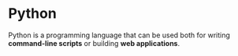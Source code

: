 # PythonPython is a programming language that can be used both for writing **command-line scripts** or building **web applications**.